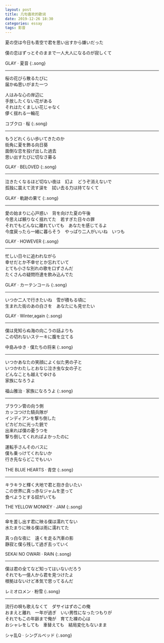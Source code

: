 ```yaml
---
layout: post
title: 几句喜欢的歌词
date: 2019-12-26 18:30
categories: essay
tags: 影音
---
```


夏の空は今日も青空で君を思い出すから嫌いだった

僕の恋はずっとそのままで一人大人になるのが寂しくて

GLAY · 夏音
{:.song}

------

桜の花びら散るたびに  
届かぬ思いがまた一つ  

人はみな心の岸辺に  
手放したくない花がある  
それはたくましい花じゃなく  
儚く揺れる一輪花  

コブクロ · 桜
{:.song}

------

もうどれくらい歩いてきたのか  
街角に夏を飾る向日葵  
面倒な恋を投げ出した過去  
思い出すたびに切なさ募る  

GLAY · BELOVED
{:.song}

------

泣きたくなるほど切ない夜は　幻よ　どうぞ消えないで  
孤独に震えて流す涙を　拭い去る力は持てなくて  

GLAY · 軌跡の果て
{:.song}

------

愛の始まりに心戸惑い　背を向けた夏の午後  
今思えば頼りなく揺れてた　若すぎた日々の罪  
それでもどんなに離れていても　あなたを感じてるよ  
今度戻ったら一緒に暮らそう　やっぱり二人がいいね　いつも  

GLAY · HOWEVER
{:.song}

------

忙しい日々に追われながら  
幸せだとか不幸せとか忘れていて  
とても小さな別れの歌を口ずさんだ  
たくさんの疑問符達を飲み込んでた  

GLAY · カーテンコール
{:.song}

------

いつか二人で行きたいね　雪が積もる頃に  
生まれた街のあの白さを　あなたにも見せたい  

GLAY · Winter,again
{:.song}

------

僕は見知らぬ海の向こうの話よりも  
この切れないステーキに腹を立てる  

中島みゆき · 僕たちの将来
{:.song}

------

いつかあなたの笑顔によく似た男の子と  
いつかわたしとおなじ泣き虫な女の子と  
どんなことも越えてゆける  
家族になろうよ  

福山雅治 · 家族になろうよ
{:.song}

------

ブラウン管の向う側  
カッコつけた騎兵隊が  
インディアンを撃ち倒した  
ピカピカに光った銃で  
出来れば僕の憂うつを  
撃ち倒してくれればよかったのに  

運転手さんそのバスに  
僕も乗っけてくれないか  
行き先ならどこでもいい  

THE BLUE HEARTS · 青空
{:.song}

-----

キラキラと輝く大地で君と抱き合いたい  
この世界に真っ赤なジャムを塗って  
食べようとする奴がいても  

THE YELLOW MONKEY · JAM
{:.song}

------

傘を差し出す君に映る僕は濡れてない  
水たまりに映る僕は雨に濡れてた  

真っ白な夜に　遠くを走る汽車の影  
静寂と僕ら残して過ぎ去っていく  

SEKAI NO OWARI · RAIN
{:.song}

------

僕は君の全てなど知ってはいないだろう  
それでも一億人から君を見つけたよ  
根拠はないけど本気で思ってるんだ  

レミオロメン · 粉雪
{:.song}

------

流行の唄も歌えなくて　ダサイはずのこの俺  
おまえと離れ　一年が過ぎ　いい男性になったつもりが  
それでもこの年齢まで俺が　育てた裸の心は  
おシャレをしても　車替えても　結局変化もないまま  

シャ乱Q · シングルベッド
{:.song}

<style>.song{color:#268785;}</style>